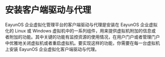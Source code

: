 # 安装客户端驱动与代理

EayunOS 企业虚拟化管理平台的客户端驱动与代理是安装在 EayunOS 企业虚拟化的 Linux 或 Windows
虚拟机中的一系列组件，用来提供虚拟机附加的信息或者附加的功能。其中关键的功能有监控资源的使用情况，在用户门户或者管理门户中优雅地关闭虚拟机或者重启虚拟机。要实现这样的功能，你需要在每一台虚拟机上安装 EayunOS 企业虚拟化客户端驱动与代理。
